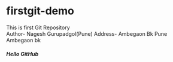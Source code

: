 # firstgit-demo
This is first Git Repository 
<br>
Author- Nagesh Gurupadgol(Pune)
Address- Ambegaon Bk Pune
Ambegaon bk
<h5>Hello GitHub</h5>
